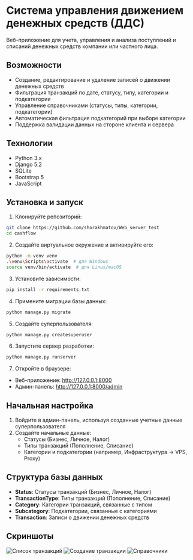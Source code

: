 # Система управления движением денежных средств (ДДС)

Веб-приложение для учета, управления и анализа поступлений и списаний денежных средств компании или частного лица.

## Возможности

- Создание, редактирование и удаление записей о движении денежных средств
- Фильтрация транзакций по дате, статусу, типу, категории и подкатегории
- Управление справочниками (статусы, типы, категории, подкатегории)
- Автоматическая фильтрация подкатегорий при выборе категории
- Поддержка валидации данных на стороне клиента и сервера

## Технологии

- Python 3.x
- Django 5.2
- SQLite
- Bootstrap 5
- JavaScript

## Установка и запуск

1. Клонируйте репозиторий:
```bash
git clone https://github.com/shorakhmatov/Web_server_test
cd cashflow
```

2. Создайте виртуальное окружение и активируйте его:
```bash
python -m venv venv
.\venv\Scripts\activate  # для Windows
source venv/bin/activate  # для Linux/macOS
```

3. Установите зависимости:
```bash
pip install -r requirements.txt
```

4. Примените миграции базы данных:
```bash
python manage.py migrate
```

5. Создайте суперпользователя:
```bash
python manage.py createsuperuser
```

6. Запустите сервер разработки:
```bash
python manage.py runserver
```

7. Откройте в браузере:
- Веб-приложение: http://127.0.0.1:8000
- Админ-панель: http://127.0.0.1:8000/admin

## Начальная настройка

1. Войдите в админ-панель, используя созданные учетные данные суперпользователя
2. Создайте начальные данные:
   - Статусы (Бизнес, Личное, Налог)
   - Типы транзакций (Пополнение, Списание)
   - Категории и подкатегории (например, Инфраструктура -> VPS, Proxy)

## Структура базы данных

- **Status**: Статусы транзакций (Бизнес, Личное, Налог)
- **TransactionType**: Типы транзакций (Пополнение, Списание)
- **Category**: Категории транзакций, связанные с типом
- **Subcategory**: Подкатегории, связанные с категориями
- **Transaction**: Записи о движении денежных средств

## Скриншоты

![Список транзакций](screenshots/transactions.png)
![Создание транзакции](screenshots/create_transaction.png)
![Справочники](screenshots/references.png)
